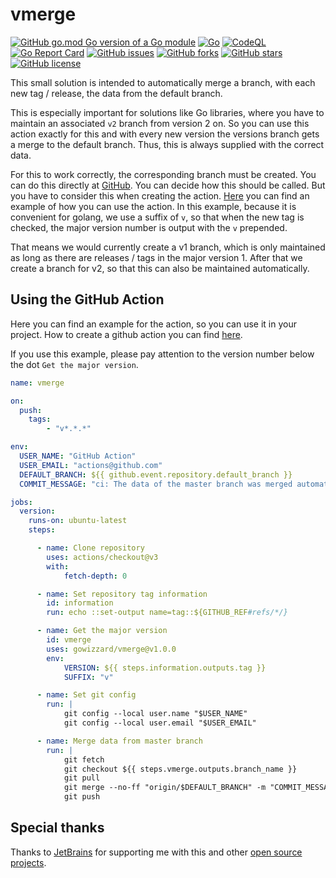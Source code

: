 # vmerge

[![GitHub go.mod Go version of a Go module](https://img.shields.io/github/go-mod/go-version/gowizzard/vmerge.svg)](https://golang.org/) [![Go](https://github.com/gowizzard/vmerge/actions/workflows/go.yml/badge.svg)](https://github.com/gowizzard/vmerge/actions/workflows/go.yml) [![CodeQL](https://github.com/gowizzard/vmerge/actions/workflows/codeql.yml/badge.svg)](https://github.com/gowizzard/vmerge/actions/workflows/codeql.yml) [![Go Report Card](https://goreportcard.com/badge/github.com/gowizzard/vmerge/v2)](https://goreportcard.com/report/github.com/gowizzard/vmerge/v2) [![GitHub issues](https://img.shields.io/github/issues/gowizzard/vmerge)](https://github.com/gowizzard/vmerge/issues) [![GitHub forks](https://img.shields.io/github/forks/gowizzard/vmerge)](https://github.com/gowizzard/vmerge/network) [![GitHub stars](https://img.shields.io/github/stars/gowizzard/vmerge)](https://github.com/gowizzard/vmerge/stargazers) [![GitHub license](https://img.shields.io/github/license/gowizzard/vmerge)](https://github.com/gowizzard/vmerge/blob/master/LICENSE)

This small solution is intended to automatically merge a branch, with each new tag / release, the data from the default branch. 

This is especially important for solutions like Go libraries, where you have to maintain an associated `v2` branch from version 2 on. So you can use this action exactly for this and with every new version the versions branch gets a merge to the default branch. Thus, this is always supplied with the correct data.

For this to work correctly, the corresponding branch must be created. You can do this directly at [GitHub](https://docs.github.com/en/pull-requests/collaborating-with-pull-requests/proposing-changes-to-your-work-with-pull-requests/creating-and-deleting-branches-within-your-repository). You can decide how this should be called. But you have to consider this when creating the action. [Here](https://github.com/gowizzard/vmerge#using-the-github-action) you can find an example of how you can use the action. In this example, because it is convenient for golang, we use a suffix of `v`, so that when the new tag is checked, the major version number is output with the `v` prepended.

That means we would currently create a v1 branch, which is only maintained as long as there are releases / tags in the major version 1. After that we create a branch for v2, so that this can also be maintained automatically.

## Using the GitHub Action

Here you can find an example for the action, so you can use it in your project. How to create a github action you can find [here](https://docs.github.com/en/actions/quickstart).

If you use this example, please pay attention to the version number below the dot `Get the major version`.

```yaml
name: vmerge

on:
  push:
    tags:
        - "v*.*.*"

env:
  USER_NAME: "GitHub Action"
  USER_EMAIL: "actions@github.com"
  DEFAULT_BRANCH: ${{ github.event.repository.default_branch }}
  COMMIT_MESSAGE: "ci: The data of the master branch was merged automatically."

jobs:
  version:
    runs-on: ubuntu-latest
    steps:

      - name: Clone repository
        uses: actions/checkout@v3
        with:
            fetch-depth: 0

      - name: Set repository tag information
        id: information
        run: echo ::set-output name=tag::${GITHUB_REF#refs/*/}

      - name: Get the major version
        id: vmerge
        uses: gowizzard/vmerge@v1.0.0
        env:
            VERSION: ${{ steps.information.outputs.tag }}
            SUFFIX: "v"

      - name: Set git config
        run: |
            git config --local user.name "$USER_NAME"
            git config --local user.email "$USER_EMAIL"

      - name: Merge data from master branch
        run: |
            git fetch
            git checkout ${{ steps.vmerge.outputs.branch_name }}
            git pull
            git merge --no-ff "origin/$DEFAULT_BRANCH" -m "COMMIT_MESSAGE"
            git push
```

## Special thanks

Thanks to [JetBrains](https://github.com/JetBrains) for supporting me with this and other [open source projects](https://www.jetbrains.com/community/opensource/#support).
